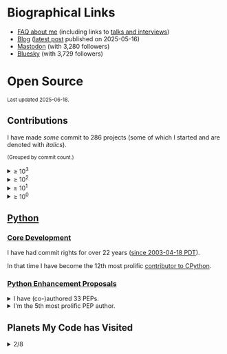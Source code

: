 # Biographical Links
- [FAQ about me](https://opensource.snarky.ca/About+Me/Frequently+Asked+Questions) (including links to [talks and interviews](https://opensource.snarky.ca/About+Me/Appearances))
- [Blog](https://snarky.ca) ([latest post](https://snarky.ca/unravelling-t-strings/) published on 2025-05-16)
- [Mastodon](https://mastodon.social/@brettcannon) (with 3,280 followers)
- [Bluesky](https://bsky.app/profile/snarky.ca) (with 3,729 followers)

# Open Source

<small>Last updated 2025-06-18.</small>

## Contributions

I have made _some_ commit to 286 projects (some of which I started and are denoted with *italics*).

<small>(Grouped by commit count.)</small>

<details><summary>&ge; 10<sup>3</sup></summary>

<ol>


<li><a href="https://github.com/python/cpython/commits?author=brettcannon">python/cpython</a></li>




























































































































































































































































































































































































































































































































































































</ol>

</details>

<details><summary>&ge; 10<sup>2</sup></summary>

<ol>




<li><a href="https://github.com/python/peps/commits?author=brettcannon">python/peps</a></li>



<li><a href="https://github.com/microsoft/vscode-python/commits?author=brettcannon">microsoft/vscode-python</a></li>



<li><i><a href="https://github.com/brettcannon/python-launcher/commits?author=brettcannon">brettcannon/python-launcher</a></i></li>



<li><a href="https://github.com/microsoft/vscode-jupyter/commits?author=brettcannon">microsoft/vscode-jupyter</a></li>



<li><i><a href="https://github.com/brettcannon/caniusepython3/commits?author=brettcannon">brettcannon/caniusepython3</a></i></li>



<li><a href="https://github.com/python/devguide/commits?author=brettcannon">python/devguide</a></li>



<li><a href="https://github.com/microsoft/Pyjion/commits?author=brettcannon">microsoft/Pyjion</a></li>



<li><i><a href="https://github.com/gidgethub/gidgethub/commits?author=brettcannon">gidgethub/gidgethub</a></i></li>



<li><i><a href="https://github.com/brettcannon/oplop/commits?author=brettcannon">brettcannon/oplop</a></i></li>



<li><i><a href="https://github.com/brettcannon/desugar/commits?author=brettcannon">brettcannon/desugar</a></i></li>



<li><i><a href="https://github.com/brettcannon/dotconfig/commits?author=brettcannon">brettcannon/dotconfig</a></i></li>



<li><a href="https://github.com/python/the-knights-who-say-ni/commits?author=brettcannon">python/the-knights-who-say-ni</a></li>



<li><i><a href="https://github.com/brettcannon/free-labour/commits?author=brettcannon">brettcannon/free-labour</a></i></li>



<li><i><a href="https://github.com/brettcannon/travelbrag/commits?author=brettcannon">brettcannon/travelbrag</a></i></li>



<li><a href="https://github.com/pypa/packaging/commits?author=brettcannon">pypa/packaging</a></li>



<li><i><a href="https://github.com/brettcannon/dotfiles/commits?author=brettcannon">brettcannon/dotfiles</a></i></li>



<li><i><a href="https://github.com/Which-Film/which-film.info/commits?author=brettcannon">Which-Film/which-film.info</a></i></li>


























































































































































































































































































































































































































































































































































</ol>

</details>

<details><summary>&ge; 10<sup>1</sup></summary>

<ol>






































<li><a href="https://github.com/microsoft/pvscbot/commits?author=brettcannon">microsoft/pvscbot</a></li>



<li><i><a href="https://github.com/brettcannon/mousebender/commits?author=brettcannon">brettcannon/mousebender</a></i></li>



<li><a href="https://github.com/python/importlib_resources/commits?author=brettcannon">python/importlib_resources</a></li>



<li><a href="https://github.com/PyCQA/modernize/commits?author=brettcannon">PyCQA/modernize</a></li>



<li><i><a href="https://github.com/brettcannon/release-often/commits?author=brettcannon">brettcannon/release-often</a></i></li>



<li><a href="https://github.com/python/bedevere/commits?author=brettcannon">python/bedevere</a></li>



<li><i><a href="https://github.com/brettcannon/WWBD/commits?author=brettcannon">brettcannon/WWBD</a></i></li>



<li><a href="https://github.com/python/devinabox/commits?author=brettcannon">python/devinabox</a></li>



<li><i><a href="https://github.com/brettcannon/trips-history/commits?author=brettcannon">brettcannon/trips-history</a></i></li>



<li><i><a href="https://github.com/brettcannon/pep425/commits?author=brettcannon">brettcannon/pep425</a></i></li>



<li><i><a href="https://github.com/brettcannon/microvenv/commits?author=brettcannon">brettcannon/microvenv</a></i></li>



<li><i><a href="https://github.com/brettcannon/check-for-changed-files/commits?author=brettcannon">brettcannon/check-for-changed-files</a></i></li>



<li><i><a href="https://github.com/brettcannon/py-pip/commits?author=brettcannon">brettcannon/py-pip</a></i></li>



<li><a href="https://github.com/pypa/packaging.python.org/commits?author=brettcannon">pypa/packaging.python.org</a></li>



<li><i><a href="https://github.com/brettcannon/cpython-wasi-build/commits?author=brettcannon">brettcannon/cpython-wasi-build</a></i></li>



<li><i><a href="https://github.com/brettcannon/python-azure-web-app-cookiecutter/commits?author=brettcannon">brettcannon/python-azure-web-app-cookiecutter</a></i></li>



<li><i><a href="https://github.com/brettcannon/stdlib-stats/commits?author=brettcannon">brettcannon/stdlib-stats</a></i></li>



<li><i><a href="https://github.com/brettcannon/mnfy/commits?author=brettcannon">brettcannon/mnfy</a></i></li>



<li><a href="https://github.com/microsoft/vscode-docs-archive/commits?author=brettcannon">microsoft/vscode-docs-archive</a></li>



<li><a href="https://github.com/dabeaz/curio/commits?author=brettcannon">dabeaz/curio</a></li>



<li><i><a href="https://github.com/brettcannon/sans-io/commits?author=brettcannon">brettcannon/sans-io</a></i></li>



<li><a href="https://github.com/microsoft/vscode-docs/commits?author=brettcannon">microsoft/vscode-docs</a></li>



<li><i><a href="https://github.com/brettcannon/modutil/commits?author=brettcannon">brettcannon/modutil</a></i></li>



<li><i><a href="https://github.com/brettcannon/time-clock/commits?author=brettcannon">brettcannon/time-clock</a></i></li>



<li><i><a href="https://github.com/brettcannon/riscv-harmony/commits?author=brettcannon">brettcannon/riscv-harmony</a></i></li>



<li><a href="https://github.com/elixir-lang/elixir-lang.github.com/commits?author=brettcannon">elixir-lang/elixir-lang.github.com</a></li>



<li><i><a href="https://github.com/brettcannon/flatten_filenames/commits?author=brettcannon">brettcannon/flatten_filenames</a></i></li>



<li><i><a href="https://github.com/brettcannon/find-duplicate-files/commits?author=brettcannon">brettcannon/find-duplicate-files</a></i></li>



<li><a href="https://github.com/uranusjr/packaging-metadata-comparisons/commits?author=brettcannon">uranusjr/packaging-metadata-comparisons</a></li>



<li><i><a href="https://github.com/brettcannon/basicenum/commits?author=brettcannon">brettcannon/basicenum</a></i></li>



<li><a href="https://github.com/angular/angular.js/commits?author=brettcannon">angular/angular.js</a></li>



<li><a href="https://github.com/pypa/setuptools/commits?author=brettcannon">pypa/setuptools</a></li>



<li><a href="https://github.com/python-trio/trio/commits?author=brettcannon">python-trio/trio</a></li>



<li><a href="https://github.com/microsoft/vscode-dev-containers/commits?author=brettcannon">microsoft/vscode-dev-containers</a></li>



<li><a href="https://github.com/python/core-workflow/commits?author=brettcannon">python/core-workflow</a></li>



<li><a href="https://github.com/dusty-phillips/rescript-zora/commits?author=brettcannon">dusty-phillips/rescript-zora</a></li>



<li><a href="https://github.com/microsoft/vscode-python-devicesimulator/commits?author=brettcannon">microsoft/vscode-python-devicesimulator</a></li>



<li><a href="https://github.com/Azure-Samples/Azure-MachineLearning-DataScience/commits?author=brettcannon">Azure-Samples/Azure-MachineLearning-DataScience</a></li>



<li><i><a href="https://github.com/brettcannon/record-type/commits?author=brettcannon">brettcannon/record-type</a></i></li>



<li><a href="https://github.com/Azure/msrest-for-python/commits?author=brettcannon">Azure/msrest-for-python</a></li>



<li><i><a href="https://github.com/brettcannon/pip-secure-install/commits?author=brettcannon">brettcannon/pip-secure-install</a></i></li>



<li><a href="https://github.com/microsoft/TypeScript-Handbook/commits?author=brettcannon">microsoft/TypeScript-Handbook</a></li>



<li><a href="https://github.com/emmatyping/python-wasm/commits?author=brettcannon">emmatyping/python-wasm</a></li>



<li><a href="https://github.com/python-hyper/uritemplate/commits?author=brettcannon">python-hyper/uritemplate</a></li>



<li><a href="https://github.com/pypa/distutils/commits?author=brettcannon">pypa/distutils</a></li>



<li><a href="https://github.com/Azure/msrestazure-for-python/commits?author=brettcannon">Azure/msrestazure-for-python</a></li>



<li><i><a href="https://github.com/brettcannon/defy-layout-scorer/commits?author=brettcannon">brettcannon/defy-layout-scorer</a></i></li>



<li><a href="https://github.com/python/buildmaster-config/commits?author=brettcannon">python/buildmaster-config</a></li>



<li><a href="https://github.com/orsenthil/cpython-hg-to-git/commits?author=brettcannon">orsenthil/cpython-hg-to-git</a></li>



<li><a href="https://selenic.com/repo/python-hglib/log?rev=brett%40python.org">python-hglib</a></li>






















































































































































































































































































































































































































































</ol>

</details>

<details><summary>&ge; 10<sup>0</sup></summary>

<ol>










































































































































<li><a href="https://github.com/benjaminp/six/commits?author=brettcannon">benjaminp/six</a></li>



<li><a href="https://github.com/python3statement/python3statement.github.io/commits?author=brettcannon">python3statement/python3statement.github.io</a></li>



<li><i><a href="https://github.com/brettcannon/choose-a-font.dev/commits?author=brettcannon">brettcannon/choose-a-font.dev</a></i></li>



<li><a href="https://github.com/python/steering-council/commits?author=brettcannon">python/steering-council</a></li>



<li><a href="https://github.com/JuliaLang/julia/commits?author=brettcannon">JuliaLang/julia</a></li>



<li><a href="https://github.com/dusty-phillips/match-variant/commits?author=brettcannon">dusty-phillips/match-variant</a></li>



<li><i><a href="https://github.com/brettcannon/importlib/commits?author=brettcannon">brettcannon/importlib</a></i></li>



<li><a href="https://github.com/eclipse-archived/ceylon-lang.org/commits?author=brettcannon">eclipse-archived/ceylon-lang.org</a></li>



<li><a href="https://github.com/microsoft/vscode-telemetry-extractor/commits?author=brettcannon">microsoft/vscode-telemetry-extractor</a></li>



<li><a href="https://github.com/rescript-lang/rescript-lang.org/commits?author=brettcannon">rescript-lang/rescript-lang.org</a></li>



<li><a href="https://github.com/beeware/toga/commits?author=brettcannon">beeware/toga</a></li>



<li><a href="https://github.com/python/blurb/commits?author=brettcannon">python/blurb</a></li>



<li><a href="https://github.com/lustre-labs/lustre/commits?author=brettcannon">lustre-labs/lustre</a></li>



<li><i><a href="https://github.com/brettcannon/nowhere-on-the-web/commits?author=brettcannon">brettcannon/nowhere-on-the-web</a></i></li>



<li><a href="https://github.com/microsoft/vscode-anaconda-extension-pack/commits?author=brettcannon">microsoft/vscode-anaconda-extension-pack</a></li>



<li><a href="https://github.com/Azure/azure-sdk-for-python/commits?author=brettcannon">Azure/azure-sdk-for-python</a></li>



<li><a href="https://github.com/python/cherry-picker/commits?author=brettcannon">python/cherry-picker</a></li>



<li><i><a href="https://github.com/brettcannon/porting-to-python-3-notebook/commits?author=brettcannon">brettcannon/porting-to-python-3-notebook</a></i></li>



<li><a href="https://github.com/openlawlibrary/pygls/commits?author=brettcannon">openlawlibrary/pygls</a></li>



<li><a href="https://github.com/python/planet/commits?author=brettcannon">python/planet</a></li>



<li><a href="https://github.com/micktwomey/pyiso8601/commits?author=brettcannon">micktwomey/pyiso8601</a></li>



<li><a href="https://github.com/python/typeshed/commits?author=brettcannon">python/typeshed</a></li>



<li><a href="https://github.com/rust-lang/rust/commits?author=brettcannon">rust-lang/rust</a></li>



<li><a href="https://github.com/microsoft/vscode/commits?author=brettcannon">microsoft/vscode</a></li>



<li><a href="https://github.com/github/gitignore/commits?author=brettcannon">github/gitignore</a></li>



<li><a href="https://github.com/pypa/pipenv/commits?author=brettcannon">pypa/pipenv</a></li>



<li><i><a href="https://github.com/brettcannon/vscode-zephyr-asdl/commits?author=brettcannon">brettcannon/vscode-zephyr-asdl</a></i></li>



<li><a href="https://github.com/aosabook/500lines/commits?author=brettcannon">aosabook/500lines</a></li>



<li><a href="https://github.com/Homebrew/legacy-homebrew/commits?author=brettcannon">Homebrew/legacy-homebrew</a></li>



<li><a href="https://github.com/cookiecutter/cookiecutter/commits?author=brettcannon">cookiecutter/cookiecutter</a></li>



<li><a href="https://github.com/square/dagger/commits?author=brettcannon">square/dagger</a></li>



<li><a href="https://github.com/WebAssembly/design/commits?author=brettcannon">WebAssembly/design</a></li>



<li><a href="https://github.com/Homebrew/homebrew-core/commits?author=brettcannon">Homebrew/homebrew-core</a></li>



<li><a href="https://github.com/Mariatta/github-bot-tutorial/commits?author=brettcannon">Mariatta/github-bot-tutorial</a></li>



<li><a href="https://github.com/dotnet/docs/commits?author=brettcannon">dotnet/docs</a></li>



<li><a href="https://github.com/python/psf-salt/commits?author=brettcannon">python/psf-salt</a></li>



<li><i><a href="https://github.com/brettcannon/cpython-wasi-buildbot/commits?author=brettcannon">brettcannon/cpython-wasi-buildbot</a></i></li>



<li><a href="https://github.com/vstinner/misc/commits?author=brettcannon">vstinner/misc</a></li>



<li><a href="https://github.com/badges/shields/commits?author=brettcannon">badges/shields</a></li>



<li><a href="https://github.com/micropython/micropython/commits?author=brettcannon">micropython/micropython</a></li>



<li><a href="https://github.com/jazzband/pip-tools/commits?author=brettcannon">jazzband/pip-tools</a></li>



<li><a href="https://github.com/inko-lang/inko/commits?author=brettcannon">inko-lang/inko</a></li>



<li><a href="https://github.com/microsoft/vscode-wiki/commits?author=brettcannon">microsoft/vscode-wiki</a></li>



<li><a href="https://github.com/thechangelog/show-notes/commits?author=brettcannon">thechangelog/show-notes</a></li>



<li><a href="https://github.com/ponylang/pony-tutorial/commits?author=brettcannon">ponylang/pony-tutorial</a></li>



<li><a href="https://github.com/microsoft/vscode-isort/commits?author=brettcannon">microsoft/vscode-isort</a></li>



<li><a href="https://github.com/bloodyowl/rescript-test/commits?author=brettcannon">bloodyowl/rescript-test</a></li>



<li><a href="https://github.com/bytecodealliance/wasmtime/commits?author=brettcannon">bytecodealliance/wasmtime</a></li>



<li><a href="https://github.com/MeeseeksBox/meeseeksbox.github.io/commits?author=brettcannon">MeeseeksBox/meeseeksbox.github.io</a></li>



<li><a href="https://github.com/microsoft/vscode-docker/commits?author=brettcannon">microsoft/vscode-docker</a></li>



<li><a href="https://github.com/microsoft/sql-server-samples/commits?author=brettcannon">microsoft/sql-server-samples</a></li>



<li><a href="https://github.com/pypa/flit/commits?author=brettcannon">pypa/flit</a></li>



<li><a href="https://github.com/WebAssembly/wasi-sdk/commits?author=brettcannon">WebAssembly/wasi-sdk</a></li>



<li><a href="https://github.com/aio-libs/aiohttp/commits?author=brettcannon">aio-libs/aiohttp</a></li>



<li><a href="https://github.com/matplotlib/matplotlib/commits?author=brettcannon">matplotlib/matplotlib</a></li>



<li><a href="https://github.com/python/pyperformance/commits?author=brettcannon">python/pyperformance</a></li>



<li><a href="https://github.com/MicrosoftDocs/visualstudio-docs/commits?author=brettcannon">MicrosoftDocs/visualstudio-docs</a></li>



<li><a href="https://github.com/python/pythonineducation.org/commits?author=brettcannon">python/pythonineducation.org</a></li>



<li><a href="https://github.com/python/cpython-devcontainers/commits?author=brettcannon">python/cpython-devcontainers</a></li>



<li><a href="https://github.com/gleam-lang/language-tour/commits?author=brettcannon">gleam-lang/language-tour</a></li>



<li><a href="https://github.com/pyscript/pyscript/commits?author=brettcannon">pyscript/pyscript</a></li>



<li><a href="https://github.com/beeware/liquid-demo/commits?author=brettcannon">beeware/liquid-demo</a></li>



<li><a href="https://github.com/vibora-io/vibora/commits?author=brettcannon">vibora-io/vibora</a></li>



<li><a href="https://github.com/huggingface/agents-course/commits?author=brettcannon">huggingface/agents-course</a></li>



<li><a href="https://github.com/python/core-sprint/commits?author=brettcannon">python/core-sprint</a></li>



<li><a href="https://github.com/python/typing/commits?author=brettcannon">python/typing</a></li>



<li><a href="https://github.com/larryhastings/appeal/commits?author=brettcannon">larryhastings/appeal</a></li>



<li><a href="https://github.com/microsoftarchive/msgraph-sdk-python/commits?author=brettcannon">microsoftarchive/msgraph-sdk-python</a></li>



<li><a href="https://github.com/fastapi/sqlmodel/commits?author=brettcannon">fastapi/sqlmodel</a></li>



<li><a href="https://github.com/progit/progit2/commits?author=brettcannon">progit/progit2</a></li>



<li><a href="https://github.com/moby/mobywebsite/commits?author=brettcannon">moby/mobywebsite</a></li>



<li><a href="https://github.com/astral-sh/ruff/commits?author=brettcannon">astral-sh/ruff</a></li>



<li><a href="https://github.com/python/python-docs-theme/commits?author=brettcannon">python/python-docs-theme</a></li>



<li><a href="https://github.com/rustwasm/book/commits?author=brettcannon">rustwasm/book</a></li>



<li><a href="https://github.com/python-hyper/h2/commits?author=brettcannon">python-hyper/h2</a></li>



<li><a href="https://github.com/microsoft/language-server-protocol/commits?author=brettcannon">microsoft/language-server-protocol</a></li>



<li><a href="https://github.com/kushaldas/pep582/commits?author=brettcannon">kushaldas/pep582</a></li>



<li><a href="https://github.com/conda/conda/commits?author=brettcannon">conda/conda</a></li>



<li><a href="https://github.com/kushaldas/pym/commits?author=brettcannon">kushaldas/pym</a></li>



<li><a href="https://github.com/sarugaku/resolvelib/commits?author=brettcannon">sarugaku/resolvelib</a></li>



<li><a href="https://github.com/conda/ceps/commits?author=brettcannon">conda/ceps</a></li>



<li><a href="https://github.com/dabeaz/ply/commits?author=brettcannon">dabeaz/ply</a></li>



<li><a href="https://github.com/jaraco/skeleton/commits?author=brettcannon">jaraco/skeleton</a></li>



<li><a href="https://github.com/MPOS/php-mpos/commits?author=brettcannon">MPOS/php-mpos</a></li>



<li><a href="https://github.com/microsoft/TypeScript-wiki/commits?author=brettcannon">microsoft/TypeScript-wiki</a></li>



<li><a href="https://github.com/gleam-lang/otp/commits?author=brettcannon">gleam-lang/otp</a></li>



<li><a href="https://github.com/riverscuomo/apps/commits?author=brettcannon">riverscuomo/apps</a></li>



<li><a href="https://github.com/buildout/buildout/commits?author=brettcannon">buildout/buildout</a></li>



<li><a href="https://github.com/microsoft/vscode-python-templates/commits?author=brettcannon">microsoft/vscode-python-templates</a></li>



<li><a href="https://github.com/asyncio-docs/asyncio-doc/commits?author=brettcannon">asyncio-docs/asyncio-doc</a></li>



<li><a href="https://github.com/django/django/">Django</a></li>



<li><a href="https://github.com/bitbldr/sprocket_docs/commits?author=brettcannon">bitbldr/sprocket_docs</a></li>



<li><a href="https://github.com/spotify/pedalboard/commits?author=brettcannon">spotify/pedalboard</a></li>



<li><a href="https://github.com/facebook/pyre-check/commits?author=brettcannon">facebook/pyre-check</a></li>



<li><a href="https://github.com/hynek/build-and-inspect-python-package/commits?author=brettcannon">hynek/build-and-inspect-python-package</a></li>



<li><a href="https://github.com/jupyterlab/jupyterlab/commits?author=brettcannon">jupyterlab/jupyterlab</a></li>



<li><a href="https://github.com/gitkraken/vscode-gitlens/commits?author=brettcannon">gitkraken/vscode-gitlens</a></li>



<li><a href="https://github.com/bagder/http2-explained/commits?author=brettcannon">bagder/http2-explained</a></li>



<li><a href="https://github.com/rust-lang/rustfmt/commits?author=brettcannon">rust-lang/rustfmt</a></li>



<li><a href="https://github.com/MicrosoftDocs/azure-docs/commits?author=brettcannon">MicrosoftDocs/azure-docs</a></li>



<li><a href="https://github.com/psf/webassembly/commits?author=brettcannon">psf/webassembly</a></li>



<li><a href="https://github.com/rust-lang/log/commits?author=brettcannon">rust-lang/log</a></li>



<li><a href="https://github.com/regebro/supporting-python-3/commits?author=brettcannon">regebro/supporting-python-3</a></li>



<li><a href="https://github.com/google/grumpy/commits?author=brettcannon">google/grumpy</a></li>



<li><a href="https://github.com/microsoft/vscode-tools-for-ai/commits?author=brettcannon">microsoft/vscode-tools-for-ai</a></li>



<li><a href="https://github.com/astral-sh/uv/commits?author=brettcannon">astral-sh/uv</a></li>



<li><a href="https://github.com/psf/black/commits?author=brettcannon">psf/black</a></li>



<li><a href="https://github.com/sphinx-doc/sphinx/commits?author=brettcannon">sphinx-doc/sphinx</a></li>



<li><a href="https://github.com/11ty/11ty-website/commits?author=brettcannon">11ty/11ty-website</a></li>



<li><a href="https://github.com/Azure/azure-cosmos-python/commits?author=brettcannon">Azure/azure-cosmos-python</a></li>



<li><a href="https://github.com/WebAssembly/component-model/commits?author=brettcannon">WebAssembly/component-model</a></li>



<li><a href="https://github.com/wntrblm/nox/commits?author=brettcannon">wntrblm/nox</a></li>



<li><a href="https://github.com/reubeno/brush/commits?author=brettcannon">reubeno/brush</a></li>



<li><a href="https://github.com/pyvideo/old-pyvideo/commits?author=brettcannon">pyvideo/old-pyvideo</a></li>



<li><a href="https://github.com/riverscuomo/new-albums/commits?author=brettcannon">riverscuomo/new-albums</a></li>



<li><a href="https://github.com/twisted/klein/commits?author=brettcannon">twisted/klein</a></li>



<li><a href="https://github.com/scikit-learn/scikit-learn/commits?author=brettcannon">scikit-learn/scikit-learn</a></li>



<li><a href="https://github.com/dusty-phillips/macabre/commits?author=brettcannon">dusty-phillips/macabre</a></li>



<li><a href="https://github.com/gleam-lang/gleam/commits?author=brettcannon">gleam-lang/gleam</a></li>



<li><a href="https://github.com/google/yapf/commits?author=brettcannon">google/yapf</a></li>



<li><a href="https://github.com/stellar/awesome-stellar/commits?author=brettcannon">stellar/awesome-stellar</a></li>



<li><a href="https://github.com/mesonbuild/meson/commits?author=brettcannon">mesonbuild/meson</a></li>



<li><a href="https://github.com/bungcip/better-toml/commits?author=brettcannon">bungcip/better-toml</a></li>



<li><a href="https://github.com/pdm-project/pdm/commits?author=brettcannon">pdm-project/pdm</a></li>



<li><a href="https://github.com/rocketreach/rocketreach_python/commits?author=brettcannon">rocketreach/rocketreach_python</a></li>



<li><a href="https://github.com/stellar/new-docs/commits?author=brettcannon">stellar/new-docs</a></li>



<li><a href="https://github.com/livebook-dev/livebook/commits?author=brettcannon">livebook-dev/livebook</a></li>



<li><a href="https://github.com/topazproject/topaz/commits?author=brettcannon">topazproject/topaz</a></li>



<li><a href="https://github.com/saschpe/mozilla-plugins/commits?author=brettcannon">saschpe/mozilla-plugins</a></li>



<li><a href="https://github.com/luabud/hello-vscodespaces/commits?author=brettcannon">luabud/hello-vscodespaces</a></li>



<li><a href="https://github.com/syl20bnr/spacemacs/commits?author=brettcannon">syl20bnr/spacemacs</a></li>



<li><a href="https://github.com/w3c/ServiceWorker/commits?author=brettcannon">w3c/ServiceWorker</a></li>



<li><a href="https://github.com/realpython/python-guide/commits?author=brettcannon">realpython/python-guide</a></li>



<li><a href="https://github.com/cardoe/stderrlog-rs/commits?author=brettcannon">cardoe/stderrlog-rs</a></li>



<li><a href="https://github.com/ericpalakovichcarr/pytest-pythonpath/commits?author=brettcannon">ericpalakovichcarr/pytest-pythonpath</a></li>



<li><a href="https://github.com/ansible/ansible/commits?author=brettcannon">ansible/ansible</a></li>



<li><a href="https://github.com/Homebrew/brew/commits?author=brettcannon">Homebrew/brew</a></li>



<li><a href="https://github.com/microsoft/vscode-pylint/commits?author=brettcannon">microsoft/vscode-pylint</a></li>



<li><a href="https://github.com/devcontainers/images/commits?author=brettcannon">devcontainers/images</a></li>



<li><a href="https://github.com/markshannon/faster-cpython/commits?author=brettcannon">markshannon/faster-cpython</a></li>



<li><a href="https://github.com/palantir/python-language-server/commits?author=brettcannon">palantir/python-language-server</a></li>



<li><a href="https://github.com/Quansight-Labs/free-threaded-compatibility/commits?author=brettcannon">Quansight-Labs/free-threaded-compatibility</a></li>



<li><a href="https://github.com/microsoft/vscode-extension-samples/commits?author=brettcannon">microsoft/vscode-extension-samples</a></li>



<li><a href="https://github.com/VSCodeVim/Vim/commits?author=brettcannon">VSCodeVim/Vim</a></li>



<li><a href="https://github.com/PyCQA/pyflakes/commits?author=brettcannon">PyCQA/pyflakes</a></li>



<li><a href="https://github.com/python/mypy/commits?author=brettcannon">python/mypy</a></li>



<li><a href="https://github.com/devcontainers/features/commits?author=brettcannon">devcontainers/features</a></li>



<li><a href="https://github.com/pypa/pipx/commits?author=brettcannon">pypa/pipx</a></li>



<li><a href="https://github.com/microsoftgraph/python-sample-pagination/commits?author=brettcannon">microsoftgraph/python-sample-pagination</a></li>



<li><a href="https://github.com/jupyter/notebook/commits?author=brettcannon">jupyter/notebook</a></li>



<li><a href="https://github.com/gleam-lang/website/commits?author=brettcannon">gleam-lang/website</a></li>



<li><a href="https://github.com/victor-o-silva/python-links-from-link-header/commits?author=brettcannon">victor-o-silva/python-links-from-link-header</a></li>



<li><a href="https://github.com/pypa/build/commits?author=brettcannon">pypa/build</a></li>



<li><a href="https://github.com/MagicStack/MagicPython/commits?author=brettcannon">MagicStack/MagicPython</a></li>



<li><a href="https://github.com/extism/extism/commits?author=brettcannon">extism/extism</a></li>



<li><a href="https://github.com/microsoft/debugpy/commits?author=brettcannon">microsoft/debugpy</a></li>



<li><a href="https://github.com/pyvideo/data/commits?author=brettcannon">pyvideo/data</a></li>



<li><a href="https://github.com/starship/starship/commits?author=brettcannon">starship/starship</a></li>



<li><a href="https://github.com/vscode-restructuredtext/vscode-restructuredtext/commits?author=brettcannon">vscode-restructuredtext/vscode-restructuredtext</a></li>



<li><a href="https://github.com/jupyter-book/mystmd.org/commits?author=brettcannon">jupyter-book/mystmd.org</a></li>



<li><a href="https://github.com/oauthlib/oauthlib/commits?author=brettcannon">oauthlib/oauthlib</a></li>



<li><a href="https://github.com/adafruit/Adafruit_CircuitPython_CircuitPlayground/commits?author=brettcannon">adafruit/Adafruit_CircuitPython_CircuitPlayground</a></li>



<li><a href="https://github.com/chhantyal/py3readiness/commits?author=brettcannon">chhantyal/py3readiness</a></li>



<li><a href="https://github.com/casey/just/commits?author=brettcannon">casey/just</a></li>



<li><a href="https://github.com/ebkalderon/tower-lsp/commits?author=brettcannon">ebkalderon/tower-lsp</a></li>



<li><a href="https://github.com/lustre-labs/ui/commits?author=brettcannon">lustre-labs/ui</a></li>



<li><a href="https://github.com/GraphQLGuide/book/commits?author=brettcannon">GraphQLGuide/book</a></li>



<li><a href="https://github.com/microsoftgraph/microsoft-graph-docs-contrib/commits?author=brettcannon">microsoftgraph/microsoft-graph-docs-contrib</a></li>



<li><a href="https://github.com/clearlydefined/website/commits?author=brettcannon">clearlydefined/website</a></li>



<li><a href="https://github.com/Enderchief/gleam-tools/commits?author=brettcannon">Enderchief/gleam-tools</a></li>



<li><a href="https://github.com/pablogsal/cpython_leaderboard/commits?author=brettcannon">pablogsal/cpython_leaderboard</a></li>



<li><a href="https://github.com/Azure/azure-functions-python-library/commits?author=brettcannon">Azure/azure-functions-python-library</a></li>



<li><a href="https://github.com/pytest-dev/pytest/commits?author=brettcannon">pytest-dev/pytest</a></li>



<li><a href="https://github.com/score-spec/spec/commits?author=brettcannon">score-spec/spec</a></li>



<li><a href="https://github.com/conda/conda-build/commits?author=brettcannon">conda/conda-build</a></li>



<li><a href="https://github.com/pypa/setuptools-scm/commits?author=brettcannon">pypa/setuptools-scm</a></li>



<li><a href="https://github.com/pypa/trove-classifiers/commits?author=brettcannon">pypa/trove-classifiers</a></li>



<li><a href="https://github.com/pypi/warehouse/commits?author=brettcannon">pypi/warehouse</a></li>



<li><a href="https://github.com/stellar-deprecated/docs/commits?author=brettcannon">stellar-deprecated/docs</a></li>



<li><a href="https://github.com/python/pythontestdotnet/commits?author=brettcannon">python/pythontestdotnet</a></li>



<li><a href="https://github.com/pyca/pyopenssl/commits?author=brettcannon">pyca/pyopenssl</a></li>



<li><a href="https://github.com/pycascades/welcome-wagon-2018/commits?author=brettcannon">pycascades/welcome-wagon-2018</a></li>



<li><a href="https://github.com/absurdia/absurdia-py/commits?author=brettcannon">absurdia/absurdia-py</a></li>



<li><a href="https://github.com/psf/fundable-packaging-improvements/commits?author=brettcannon">psf/fundable-packaging-improvements</a></li>



<li><a href="https://github.com/microsoft/python-sample-vscode-django-tutorial/commits?author=brettcannon">microsoft/python-sample-vscode-django-tutorial</a></li>



<li><a href="https://github.com/riscv-software-src/riscv-tests/commits?author=brettcannon">riscv-software-src/riscv-tests</a></li>



<li><a href="https://github.com/golang/go/commits?author=brettcannon">golang/go</a></li>



<li><a href="https://github.com/aurelia/documentation/commits?author=brettcannon">aurelia/documentation</a></li>



<li><a href="https://github.com/vega/ipyvega/commits?author=brettcannon">vega/ipyvega</a></li>



<li><a href="https://github.com/conda/conda-docs/commits?author=brettcannon">conda/conda-docs</a></li>



<li><a href="https://github.com/python/importlib_metadata/commits?author=brettcannon">python/importlib_metadata</a></li>



<li><a href="https://github.com/Fyrd/caniuse/commits?author=brettcannon">Fyrd/caniuse</a></li>



<li><a href="https://github.com/okken/pytest-srcpaths/commits?author=brettcannon">okken/pytest-srcpaths</a></li>



<li><a href="https://github.com/nayafia/nayafia/commits?author=brettcannon">nayafia/nayafia</a></li>



<li><a href="https://github.com/diogonfs/pyinit/commits?author=brettcannon">diogonfs/pyinit</a></li>



<li><a href="https://github.com/gleam-lang/erlang/commits?author=brettcannon">gleam-lang/erlang</a></li>



<li><a href="https://github.com/jupyter/jupyter.github.io/commits?author=brettcannon">jupyter/jupyter.github.io</a></li>



<li><i><a href="https://github.com/brettcannon/character-frequency/commits?author=brettcannon">brettcannon/character-frequency</a></i></li>



<li><a href="https://github.com/Lukasa/language-restructuredtext/commits?author=brettcannon">Lukasa/language-restructuredtext</a></li>



<li><a href="https://github.com/kushaldas/asaman/commits?author=brettcannon">kushaldas/asaman</a></li>



<li><a href="https://github.com/getsentry/responses/commits?author=brettcannon">getsentry/responses</a></li>



<li><a href="https://github.com/Azure/azure-cli/commits?author=brettcannon">Azure/azure-cli</a></li>



<li><a href="https://github.com/lorenzofox3/zora/commits?author=brettcannon">lorenzofox3/zora</a></li>



<li><a href="https://github.com/briandealwis/ferret/commits?author=brettcannon">briandealwis/ferret</a></li>



<li><a href="https://github.com/python-poetry/tomlkit/commits?author=brettcannon">python-poetry/tomlkit</a></li>



<li><a href="https://github.com/cometkim/rescript-vitest/commits?author=brettcannon">cometkim/rescript-vitest</a></li>



<li><a href="https://github.com/Devid-Ba/Text-adventure/commits?author=brettcannon">Devid-Ba/Text-adventure</a></li>



<li><a href="https://github.com/actions-rs/install/commits?author=brettcannon">actions-rs/install</a></li>



<li><a href="https://github.com/mozilla-services/konfig/commits?author=brettcannon">mozilla-services/konfig</a></li>



<li><a href="https://github.com/microsoft/PTVS/commits?author=brettcannon">microsoft/PTVS</a></li>



<li><a href="https://github.com/zwaldowski/match-label-action/commits?author=brettcannon">zwaldowski/match-label-action</a></li>



<li><a href="https://github.com/microsoft/az-partner-center-cli/commits?author=brettcannon">microsoft/az-partner-center-cli</a></li>



<li><a href="https://foss.heptapod.net/pypy/pypy/-/commit/fde2d9745a1cbce34b90d73c359a4b9ffa2ecaa9">PyPy</a></li>



<li><a href="https://github.com/tiran/defusedexpat/commit/549a2a0013537cc5f7a540db1d583f3e5c496cb3">defusedexpat</a></li>



<li><a href="https://github.com/libexpat/libexpat/commit/021ea9f68c5b64799a4fbbc32ab30e1df9fbe3b7">expat</a></li>



<li><a href="https://www.mercurial-scm.org/repo/hg/rev/33119d0252c1">Mercurial</a></li>



<li><a href="https://github.com/vim/vim/commit/c81e5e79a0f2f5c2ac1896fa51cbe47e2e2a8d97">vim</a></li>



<li><a href="https://gitlab.com/arkandos/smol/-/commit/13576dca5a88d0a8c6d957285e421cce6a4e664d">smol</a></li>


</ol>

</details>


## [Python](https://python.org)

### [Core Development](https://github.com/python/cpython)

I have had commit rights for over 22 years ([since 2003-04-18 PDT](https://github.com/python/cpython/commit/1e91d8eb030656386ef3a07e8a516683bea85610)).

In that time I have become the 12th most prolific [contributor to CPython](https://github.com/python/cpython/graphs/contributors).


### [Python Enhancement Proposals](https://peps.python.org)

<details>
<summary>I have (co-)authored 33 PEPs.</summary>

(Listed from oldest to newest, although I may have become a co-author post-creation.)

<table>

<thead>
<tr>
<th>#</th>
<th>Title</th>
<th>Status</th>
<th>Co-authors</th>
</tr>
</thead>

<tbody>


<tr>
<td><a href="https://peps.python.org/4">4</a></td>
<td>Deprecation of Standard Modules</td>
<td title="Active">🏃</td>
<td>Martin von Löwis</td>
</tr>

<tr>
<td><a href="https://peps.python.org/2">2</a></td>
<td>Procedure for Adding New Modules</td>
<td title="Active">🏃</td>
<td>Martijn Faassen</td>
</tr>

<tr>
<td><a href="https://peps.python.org/11">11</a></td>
<td>CPython platform support</td>
<td title="Active">🏃</td>
<td>Martin von Löwis</td>
</tr>

<tr>
<td><a href="https://peps.python.org/12">12</a></td>
<td>Sample reStructuredText PEP Template</td>
<td title="Active">🏃</td>
<td>David Goodger, Barry Warsaw</td>
</tr>

<tr>
<td><a href="https://peps.python.org/3100">3100</a></td>
<td>Miscellaneous Python 3.0 Plans</td>
<td title="Final">✅</td>
<td></td>
</tr>

<tr>
<td><a href="https://peps.python.org/339">339</a></td>
<td>Design of the CPython Compiler</td>
<td title="Withdrawn">🤦</td>
<td></td>
</tr>

<tr>
<td><a href="https://peps.python.org/348">348</a></td>
<td>Exception Reorganization for Python 3.0</td>
<td title="Rejected">❌</td>
<td></td>
</tr>

<tr>
<td><a href="https://peps.python.org/352">352</a></td>
<td>Required Superclass for Exceptions</td>
<td title="Final">✅</td>
<td>Guido van Rossum</td>
</tr>

<tr>
<td><a href="https://peps.python.org/360">360</a></td>
<td>Externally Maintained Packages</td>
<td title="Final">✅</td>
<td></td>
</tr>

<tr>
<td><a href="https://peps.python.org/362">362</a></td>
<td>Function Signature Object</td>
<td title="Final">✅</td>
<td>Jiwon Seo, Yury Selivanov, Larry Hastings</td>
</tr>

<tr>
<td><a href="https://peps.python.org/3108">3108</a></td>
<td>Standard Library Reorganization</td>
<td title="Final">✅</td>
<td></td>
</tr>

<tr>
<td><a href="https://peps.python.org/3113">3113</a></td>
<td>Removal of Tuple Parameter Unpacking</td>
<td title="Final">✅</td>
<td></td>
</tr>

<tr>
<td><a href="https://peps.python.org/3122">3122</a></td>
<td>Delineation of the main module</td>
<td title="Rejected">❌</td>
<td></td>
</tr>

<tr>
<td><a href="https://peps.python.org/374">374</a></td>
<td>Choosing a distributed VCS for the Python project</td>
<td title="Final">✅</td>
<td>Stephen J. Turnbull, Alexandre Vassalotti, Barry Warsaw, Dirkjan Ochtman</td>
</tr>

<tr>
<td><a href="https://peps.python.org/401">401</a></td>
<td>BDFL Retirement</td>
<td title="Rejected">❌</td>
<td>Barry Warsaw</td>
</tr>

<tr>
<td><a href="https://peps.python.org/3003">3003</a></td>
<td>Python Language Moratorium</td>
<td title="Final">✅</td>
<td>Jesse Noller, Guido van Rossum</td>
</tr>

<tr>
<td><a href="https://peps.python.org/399">399</a></td>
<td>Pure Python/C Accelerator Module Compatibility Requirements</td>
<td title="Final">✅</td>
<td></td>
</tr>

<tr>
<td><a href="https://peps.python.org/512">512</a></td>
<td>Migrating from hg.python.org to GitHub</td>
<td title="Final">✅</td>
<td></td>
</tr>

<tr>
<td><a href="https://peps.python.org/488">488</a></td>
<td>Elimination of PYO files</td>
<td title="Final">✅</td>
<td></td>
</tr>

<tr>
<td><a href="https://peps.python.org/518">518</a></td>
<td>Specifying Minimum Build System Requirements for Python Projects</td>
<td title="Final">✅</td>
<td>Nathaniel J. Smith, Donald Stufft</td>
</tr>

<tr>
<td><a href="https://peps.python.org/519">519</a></td>
<td>Adding a file system path protocol</td>
<td title="Final">✅</td>
<td>Koos Zevenhoven</td>
</tr>

<tr>
<td><a href="https://peps.python.org/523">523</a></td>
<td>Adding a frame evaluation API to CPython</td>
<td title="Final">✅</td>
<td>Dino Viehland</td>
</tr>

<tr>
<td><a href="https://peps.python.org/8001">8001</a></td>
<td>Python Governance Voting Process</td>
<td title="Final">✅</td>
<td>Christian Heimes, Donald Stufft, Eric Snow, Gregory P. Smith, Łukasz Langa, Mariatta, Nathaniel J. Smith, Pablo Galindo Salgado, Raymond Hettinger, Tal Einat, Tim Peters, Zachary Ware</td>
</tr>

<tr>
<td><a href="https://peps.python.org/594">594</a></td>
<td>Removing dead batteries from the standard library</td>
<td title="Final">✅</td>
<td>Christian Heimes</td>
</tr>

<tr>
<td><a href="https://peps.python.org/621">621</a></td>
<td>Storing project metadata in pyproject.toml</td>
<td title="Final">✅</td>
<td>Dustin Ingram, Paul Ganssle, Pradyun Gedam, Sébastien Eustace, Thomas Kluyver, Tzu-ping Chung</td>
</tr>

<tr>
<td><a href="https://peps.python.org/650">650</a></td>
<td>Specifying Installer Requirements for Python Projects</td>
<td title="Withdrawn">🤦</td>
<td>Vikram Jayanthi, Dustin Ingram</td>
</tr>

<tr>
<td><a href="https://peps.python.org/641">641</a></td>
<td>Using an underscore in the version portion of Python 3.10 compatibility tags</td>
<td title="Rejected">❌</td>
<td>Steve Dower, Barry Warsaw</td>
</tr>

<tr>
<td><a href="https://peps.python.org/665">665</a></td>
<td>A file format to list Python dependencies for reproducibility of an application</td>
<td title="Rejected">❌</td>
<td>Pradyun Gedam, Tzu-ping Chung</td>
</tr>

<tr>
<td><a href="https://peps.python.org/685">685</a></td>
<td>Comparison of extra names for optional distribution dependencies</td>
<td title="Accepted">👍</td>
<td></td>
</tr>

<tr>
<td><a href="https://peps.python.org/751">751</a></td>
<td>A file format to record Python dependencies for installation reproducibility</td>
<td title="Accepted">👍</td>
<td></td>
</tr>

<tr>
<td><a href="https://peps.python.org/758">758</a></td>
<td>Allow ``except`` and ``except*`` expressions without parentheses</td>
<td title="Final">✅</td>
<td>Pablo Galindo</td>
</tr>

<tr>
<td><a href="https://peps.python.org/760">760</a></td>
<td>No More Bare Excepts</td>
<td title="Withdrawn">🤦</td>
<td>Pablo Galindo</td>
</tr>

<tr>
<td><a href="https://peps.python.org/794">794</a></td>
<td>Import Name Metadata</td>
<td title="Draft">✍</td>
<td></td>
</tr>


</tbody>
</table>

</details>

<details>
<summary>I'm the 5th most prolific PEP author.</summary>

<ol>

<li>Alyssa Coghlan (53)</li>

<li>Guido van Rossum (49)</li>

<li>Barry Warsaw (41)</li>

<li>Victor Stinner (34)</li>

<li><b><i>Brett Cannon (33)</i></b></li>

<li>Donald Stufft (21)</li>

<li>Petr Viktorin (19)</li>

<li>Martin von Löwis (17)</li>

<li>Łukasz Langa (15)</li>

<li>Nathaniel J. Smith (15)</li>

<li>Steve Dower (15)</li>

<li>Raymond Hettinger (14)</li>

<li>Antoine Pitrou (13)</li>

<li>Mark Shannon (12)</li>

<li>Eric Snow (12)</li>

<li>Georg Brandl (11)</li>

<li>Tim Peters (10)</li>

<li>A.M. Kuchling (10)</li>

<li>Marc-André Lemburg (9)</li>

<li>Paul Moore (9)</li>

<li>Yury Selivanov (8)</li>

<li>Larry Hastings (8)</li>

<li>Christian Heimes (8)</li>

<li>Ivan Levkivskyi (8)</li>

<li>Pradyun Gedam (8)</li>

<li>Jeremy Hylton (7)</li>

<li>Thomas Wouters (7)</li>

<li>Moshe Zadka (7)</li>

<li>Benjamin Peterson (7)</li>

<li>Dustin Ingram (7)</li>

<li>William Woodruff (7)</li>

<li>Ee Durbin (7)</li>

<li>David Goodger (6)</li>

<li>Ka-Ping Yee (6)</li>

<li>Jim J. Jewett (6)</li>

<li>Phillip J. Eby (6)</li>

<li>Daniel Holth (6)</li>

<li>Chris Angelico (6)</li>

<li>Inada Naoki (6)</li>

<li>Pablo Galindo (6)</li>

<li>Brandt Bucher (6)</li>

<li>Pablo Galindo Salgado (6)</li>

<li>Tzu-ping Chung (6)</li>

<li>Jelle Zijlstra (6)</li>

<li>Collin Winter (6)</li>

<li>Anthony Baxter (5)</li>

<li>Neil Schemenauer (5)</li>

<li>Skip Montanaro (5)</li>

<li>Ethan Furman (5)</li>

<li>Talin (5)</li>

<li>Eric Traut (5)</li>

<li>Irit Katriel (5)</li>

<li>Paul Prescod (4)</li>

<li>Gregory Ewing (4)</li>

<li>Richard Jones (4)</li>

<li>Tarek Ziadé (4)</li>

<li>Carl Meyer (4)</li>

<li>Jukka Lehtosalo (4)</li>

<li>Thomas Kluyver (4)</li>

<li>Emma Harper Smith (4)</li>

<li>Jeroen Demeyer (4)</li>

<li>Mariatta (4)</li>

<li>Lysandros Nikolaou (4)</li>

<li>Ofek Lev (4)</li>

<li>Pradeep Kumar Srinivasan (4)</li>

<li>Travis Oliphant (3)</li>

<li>Michel Pelletier (3)</li>

<li>Alex Martelli (3)</li>

<li>Michael Hudson (3)</li>

<li>Neal Norwitz (3)</li>

<li>Steven Bethard (3)</li>

<li>Armin Ronacher (3)</li>

<li>Carol Willing (3)</li>

<li>Eli Bendersky (3)</li>

<li>Eric V. Smith (3)</li>

<li>Steven D'Aprano (3)</li>

<li>Jeffrey Yasskin (3)</li>

<li>Batuhan Taskaya (3)</li>

<li>Filipe Laíns (3)</li>

<li>Erlend Egeberg Aasland (3)</li>

<li>James Hilton-Balfe (3)</li>

<li>Zac Hatfield-Dodds (3)</li>

<li>Shantanu Jain (3)</li>

<li>Sergey B Kirpichev (3)</li>

<li>Gregory P. Smith (3)</li>

<li>Facundo Tuesca (3)</li>

<li>Hugo van Kemenade (3)</li>

<li>Ewa Jodlowska (3)</li>

<li>Aahz (2)</li>

<li>Oleg Broytman (2)</li>

<li>Fred L. Drake (2)</li>

<li>Jr. (2)</li>

<li>David Ascher (2)</li>

<li>Greg Wilson (2)</li>

<li>Gordon McMillan (2)</li>

<li>Christopher A. Craig (2)</li>

<li>Clark C. Evans (2)</li>

<li>Greg Stein (2)</li>

<li>Magnus Lie Hetland (2)</li>

<li>Jack Jansen (2)</li>

<li>Vinay Sajip (2)</li>

<li>Mark Hammond (2)</li>

<li>Josiah Carlson (2)</li>

<li>Terry Reedy (2)</li>

<li>Facundo Batista (2)</li>

<li>Ben Finney (2)</li>

<li>Calvin Spealman (2)</li>

<li>Tim Delaney (2)</li>

<li>Jesse Noller (2)</li>

<li>Stephen J. Turnbull (2)</li>

<li>Dirkjan Ochtman (2)</li>

<li>Miro Hrončok (2)</li>

<li>Cameron Simpson (2)</li>

<li>Alex Gaynor (2)</li>

<li>Ronald Oussoren (2)</li>

<li>Trishank Karthik Kuppusamy (2)</li>

<li>Vladimir Diaz (2)</li>

<li>Marina Moore (2)</li>

<li>Justin Cappos (2)</li>

<li>Stefano Borini (2)</li>

<li>Stefan Behnel (2)</li>

<li>Ned Deily (2)</li>

<li>Alexander Belopolsky (2)</li>

<li>Nick Humrich (2)</li>

<li>Mark E. Haase (2)</li>

<li>Robert Collins (2)</li>

<li>Koos Zevenhoven (2)</li>

<li>Cory Benfield (2)</li>

<li>Marcel Plch (2)</li>

<li>Mario Corchero (2)</li>

<li>Geoffrey Thomas (2)</li>

<li>Maggie Moss (2)</li>

<li>Stéphane Bidoul (2)</li>

<li>Mark Mendoza (2)</li>

<li>Shannon Zhu (2)</li>

<li>Paul Ganssle (2)</li>

<li>Daniel F Moisset (2)</li>

<li>Tobias Kohn (2)</li>

<li>David Foster (2)</li>

<li>Tal Einat (2)</li>

<li>Steven Troxler (2)</li>

<li>Erik De Bonte (2)</li>

<li>Sam Gross (2)</li>

<li>Ralf Gommers (2)</li>

<li>Savannah Ostrowski (2)</li>

<li>Hood Chatham (2)</li>

<li>Daniel Stutzbach (2)</li>

<li>Joe Carey (2)</li>

<li>Martijn Faassen (1)</li>

<li>The Python core team and community (1)</li>

<li>Paul Barrett (1)</li>

<li>Peter Schneider-Kamp (1)</li>

<li>Huaiyu Zhu (1)</li>

<li>Gregory Lielens (1)</li>

<li>Paul F. Dubois (1)</li>

<li>Sean Reifschneider (1)</li>

<li>Grant Griffin (1)</li>

<li>Jonathan Riehl (1)</li>

<li>Jason Petrone (1)</li>

<li>Frédéric B. Giacometti (1)</li>

<li>James C. Ahlstrom (1)</li>

<li>Jim Althoff (1)</li>

<li>Neil Hodgson (1)</li>

<li>Trent Mick (1)</li>

<li>David Eppstein (1)</li>

<li>Walter Dörwald (1)</li>

<li>Oren Tirosh (1)</li>

<li>Stepan Koltsov (1)</li>

<li>Scott Gilbert (1)</li>

<li>Thomas Heller (1)</li>

<li>Jeff Epler (1)</li>

<li>Just van Rossum (1)</li>

<li>Thomas Bellman (1)</li>

<li>Kevin Altis (1)</li>

<li>Dave Cole (1)</li>

<li>Andrew McNamara (1)</li>

<li>Cliff Wells (1)</li>

<li>Jack Diederich (1)</li>

<li>Peter Harris (1)</li>

<li>Roman Suzi (1)</li>

<li>Mike Meyer (1)</li>

<li>W Isaac Carroll (1)</li>

<li>Terence Way (1)</li>

<li>Steven Taschuk (1)</li>

<li>Kevin D. Smith (1)</li>

<li>Peter Astrand (1)</li>

<li>Samuele Pedroni (1)</li>

<li>Christian R. Reis (1)</li>

<li>Andrew McClelland (1)</li>

<li>Michael P. Dubner (1)</li>

<li>Micah Elliott (1)</li>

<li>Björn Lindqvist (1)</li>

<li>Jiwon Seo (1)</li>

<li>Ben North (1)</li>

<li>Lino Mastrodomenico (1)</li>

<li>Richard Oudkerk (1)</li>

<li>Alexandre Vassalotti (1)</li>

<li>Jervis Whitley (1)</li>

<li>Kerrick Staley (1)</li>

<li>Greg Slodkowicz (1)</li>

<li>Michael Foord (1)</li>

<li>Paul Colomiets (1)</li>

<li>Daniel Urban (1)</li>

<li>Benoit Bryon (1)</li>

<li>Lennart Regebro (1)</li>

<li>Todd Rovito (1)</li>

<li>Stefan Krah (1)</li>

<li>Holger Krekel (1)</li>

<li>Chris McDonough (1)</li>

<li>Joshua Landau (1)</li>

<li>Lukas Puehringer (1)</li>

<li>Joshua Lock (1)</li>

<li>Lois Anne DeLong (1)</li>

<li>Ben Hoyt (1)</li>

<li>Joseph Martinot-Lagarde (1)</li>

<li>Sebastian Kreft (1)</li>

<li>Charles-François Natali (1)</li>

<li>Christopher Barker (1)</li>

<li>Martin Teichmann (1)</li>

<li>Robert Kuska (1)</li>

<li>James Polley (1)</li>

<li>Ed Schofield (1)</li>

<li>Joseph Jevnik (1)</li>

<li>Mike G. Miller (1)</li>

<li>Robert T. McGibbon (1)</li>

<li>Serhiy Storchaka (1)</li>

<li>Dino Viehland (1)</li>

<li>Ryan Gonzalez (1)</li>

<li>Philip House (1)</li>

<li>Lisa Roach (1)</li>

<li>Tomáš Orsava (1)</li>

<li>Philipp Angerer (1)</li>

<li>Erik M. Bray (1)</li>

<li>Masayuki Yamamoto (1)</li>

<li>Markus Meskanen (1)</li>

<li>Julien Palard (1)</li>

<li>R David Murray (1)</li>

<li>Elvis Pranskevichus (1)</li>

<li>Eric N. Vander Weele (1)</li>

<li>Mark  Williams (1)</li>

<li>Kushal Das (1)</li>

<li>Michael Lee (1)</li>

<li>Michael J. Sullivan (1)</li>

<li>Till Varoquaux (1)</li>

<li>Konstantin Kashin (1)</li>

<li>Ezio Melotti (1)</li>

<li>Berker Peksag (1)</li>

<li>Damien George (1)</li>

<li>Philippe PRADOS (1)</li>

<li>Sumana Harihareswara (1)</li>

<li>Chris Jerdonek (1)</li>

<li>Dennis Sweeney (1)</li>

<li>Sébastien Eustace (1)</li>

<li>Laurie Opperman (1)</li>

<li>Arun Babu Neelicattu (1)</li>

<li>Philippe Ombredanne (1)</li>

<li>C.A.M. Gerlach (1)</li>

<li>Karolina Surma (1)</li>

<li>Matthew Rahtz (1)</li>

<li>Vincent Siles (1)</li>

<li>Vikram Jayanthi (1)</li>

<li>Ammar Askar (1)</li>

<li>Bernát Gábor (1)</li>

<li>Laura Creighton (1)</li>

<li>Tian Gao (1)</li>

<li>Matthias Klose (1)</li>

<li>Stefano Rivera (1)</li>

<li>Elana Hashman (1)</li>

<li>Graham Bleaney (1)</li>

<li>Adam Turner (1)</li>

<li>Taneli Hukkinen (1)</li>

<li>John Belmonte (1)</li>

<li>Eddie Elizondo (1)</li>

<li>Germán Méndez Bravo (1)</li>

<li>Cooper Lees (1)</li>

<li>Franek Magiera (1)</li>

<li>Joshua Xu (1)</li>

<li>Ken Jin (1)</li>

<li>Marta Gómez Macías (1)</li>

<li>Alice Purcell (1)</li>

<li>Fridolín Pokorný (1)</li>

<li>Joshua Cannon (1)</li>

<li>Amethyst Reese (1)</li>

<li>Rich Chiodo (1)</li>

<li>Sebastián Ramírez (1)</li>

<li>Zixuan James Li (1)</li>

<li>Russell Keith-Magee (1)</li>

<li>Joanna Jablonski (1)</li>

<li>Domenico Andreoli (1)</li>

<li>Carl Friedrich Bolz-Tereick (1)</li>

<li>Simon Cross (1)</li>

<li>Tim Felgentreff (1)</li>

<li>David Hewitt (1)</li>

<li>Wenzel Jakob (1)</li>

<li>Marc-Andre Lemburg (1)</li>

<li>Donghee Na (1)</li>

<li>Karl Nelson (1)</li>

<li>Stepan Sindelar (1)</li>

<li>David Woods (1)</li>

<li>Stephen Rosen (1)</li>

<li>Joshua Bambrick (1)</li>

<li>Malcolm Smith (1)</li>

<li>Adrian Garcia Badaracco (1)</li>

<li>Joop van de Pol (1)</li>

<li>Jim Baker (1)</li>

<li>Paul Everitt (1)</li>

<li>Koudai Aono (1)</li>

<li>Dave Peck (1)</li>

<li>Jarek Potiuk (1)</li>

<li>Gregory R. Warnes (1)</li>

<li>Seth Michael Larson (1)</li>

<li>Emily Morehouse-Valcarcel (1)</li>

<li>Alexis Challande (1)</li>

<li>Victorien Plot (1)</li>

<li>Michael Sarahan (1)</li>

<li>Eneg (1)</li>

<li>Matt Wozniski (1)</li>

<li>Ivona Stojanovic (1)</li>

<li>Seth Larson (1)</li>

<li>Thomas Robitaille (1)</li>

<li>Jonathan Dekhtiar (1)</li>

<li>Deb Nicholson (1)</li>

<li>Stan Ulbrych (1)</li>

<li>Matt Page (1)</li>

<li>Klaus Zimmermann (1)</li>

<li>Peter Bierma (1)</li>

<li>Tony Lownds (1)</li>

<li>Andre Roberge (1)</li>

<li>Jason Orendorff (1)</li>

<li>Mike Verdone (1)</li>

<li>Carl Banks (1)</li>

<li>Patrick Maupin (1)</li>

<li>Lie Ryan (1)</li>

<li>Matt Chisholm (1)</li>

<li>Atsuo Ishimoto (1)</li>

<li>Gerald Britton (1)</li>

<li>Peter Moody (1)</li>

<li>Eric Pruitt (1)</li>

<li>Charles R. McCreary (1)</li>

<li>Reid Kleckner (1)</li>

<li>Brian Quinlan (1)</li>

<li>Laurens Van Houtven (1)</li>

<li>Zachary Ware (1)</li>

<li>Doug Hellmann (1)</li>

<li>The PEP Editors (1)</li>


</details>

## Planets My Code has Visited

<details>
  <summary>2/8</summary>

- [ ] Mercury
- [ ] Venus
- [X] Earth
- [X] [Mars](https://linuxunplugged.com/396?t=2580)
- [ ] Jupiter
- [ ] Saturn
- [ ] Uranus
- [ ] Neptune

</details>

